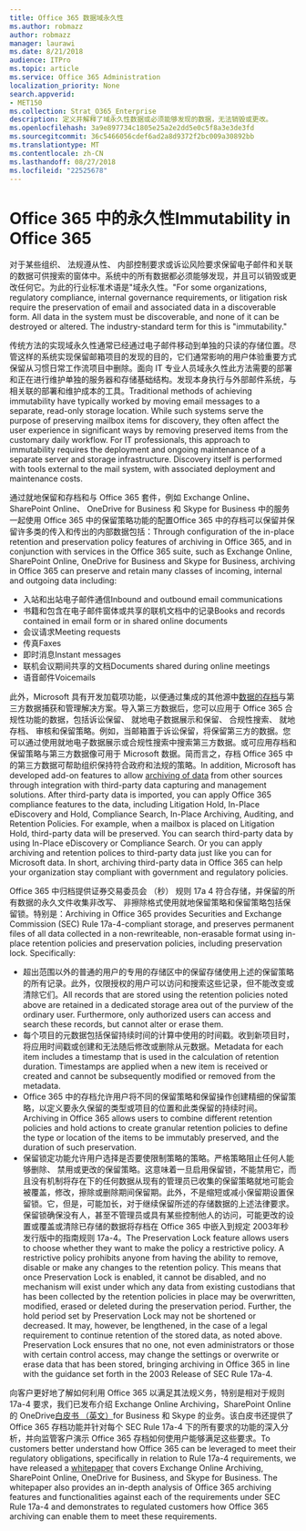 ```yaml
---
title: Office 365 数据域永久性
ms.author: robmazz
author: robmazz
manager: laurawi
ms.date: 8/21/2018
audience: ITPro
ms.topic: article
ms.service: Office 365 Administration
localization_priority: None
search.appverid:
- MET150
ms.collection: Strat_O365_Enterprise
description: 定义并解释了域永久性数据或必须能够发现的数据，无法销毁或更改。
ms.openlocfilehash: 3a9e897734c1805e25a2e2dd5e0c5f8a3e3de3fd
ms.sourcegitcommit: 36c5466056cdef6ad2a8d9372f2bc009a30892bb
ms.translationtype: MT
ms.contentlocale: zh-CN
ms.lasthandoff: 08/27/2018
ms.locfileid: "22525678"
---
```

# <a name="immutability-in-office-365"></a><span data-ttu-id="ab6fc-103">Office 365 中的永久性</span><span class="sxs-lookup"><span data-stu-id="ab6fc-103">Immutability in Office 365</span></span>
<span data-ttu-id="ab6fc-p101">对于某些组织、 法规遵从性、 内部控制要求或诉讼风险要求保留电子邮件和关联的数据可供搜索的窗体中。系统中的所有数据都必须能够发现，并且可以销毁或更改任何它。为此的行业标准术语是"域永久性。"</span><span class="sxs-lookup"><span data-stu-id="ab6fc-p101">For some organizations, regulatory compliance, internal governance requirements, or litigation risk require the preservation of email and associated data in a discoverable form. All data in the system must be discoverable, and none of it can be destroyed or altered. The industry-standard term for this is "immutability."</span></span> 

<span data-ttu-id="ab6fc-p102">传统方法的实现域永久性通常已经通过电子邮件移动到单独的只读的存储位置。尽管这样的系统实现保留邮箱项目的发现的目的，它们通常影响的用户体验重要方式保留从习惯日常工作流项目中删除。面向 IT 专业人员域永久性此方法需要的部署和正在进行维护单独的服务器和存储基础结构。发现本身执行与外部邮件系统，与相关联的部署和维护成本的工具。</span><span class="sxs-lookup"><span data-stu-id="ab6fc-p102">Traditional methods of achieving immutability have typically worked by moving email messages to a separate, read-only storage location. While such systems serve the purpose of preserving mailbox items for discovery, they often affect the user experience in significant ways by removing preserved items from the customary daily workflow. For IT professionals, this approach to immutability requires the deployment and ongoing maintenance of a separate server and storage infrastructure. Discovery itself is performed with tools external to the mail system, with associated deployment and maintenance costs.</span></span>

<span data-ttu-id="ab6fc-111">通过就地保留和存档和与 Office 365 套件，例如 Exchange Online、 SharePoint Online、 OneDrive for Business 和 Skype for Business 中的服务一起使用 Office 365 中的保留策略功能的配置Office 365 中的存档可以保留并保留许多类的传入和传出的内部数据包括：</span><span class="sxs-lookup"><span data-stu-id="ab6fc-111">Through configuration of the in-place retention and preservation policy features of archiving in Office 365, and in conjunction with services in the Office 365 suite, such as Exchange Online, SharePoint Online, OneDrive for Business and Skype for Business, archiving in Office 365 can preserve and retain many classes of incoming, internal and outgoing data including:</span></span>
- <span data-ttu-id="ab6fc-112">入站和出站电子邮件通信</span><span class="sxs-lookup"><span data-stu-id="ab6fc-112">Inbound and outbound email communications</span></span>
- <span data-ttu-id="ab6fc-113">书籍和包含在电子邮件窗体或共享的联机文档中的记录</span><span class="sxs-lookup"><span data-stu-id="ab6fc-113">Books and records contained in email form or in shared online documents</span></span>
- <span data-ttu-id="ab6fc-114">会议请求</span><span class="sxs-lookup"><span data-stu-id="ab6fc-114">Meeting requests</span></span>
- <span data-ttu-id="ab6fc-115">传真</span><span class="sxs-lookup"><span data-stu-id="ab6fc-115">Faxes</span></span>
- <span data-ttu-id="ab6fc-116">即时消息</span><span class="sxs-lookup"><span data-stu-id="ab6fc-116">Instant messages</span></span>
- <span data-ttu-id="ab6fc-117">联机会议期间共享的文档</span><span class="sxs-lookup"><span data-stu-id="ab6fc-117">Documents shared during online meetings</span></span>
- <span data-ttu-id="ab6fc-118">语音邮件</span><span class="sxs-lookup"><span data-stu-id="ab6fc-118">Voicemails</span></span>

<span data-ttu-id="ab6fc-p103">此外，Microsoft 具有开发加载项功能，以便通过集成的其他源中[数据的存档](https://support.office.com/article/Archiving-third-party-data-in-Office-365-0ce338d5-3666-4a18-86ab-c6910ff408cc)与第三方数据捕获和管理解决方案。导入第三方数据后，您可以应用于 Office 365 合规性功能的数据，包括诉讼保留、 就地电子数据展示和保留、 合规性搜索、 就地存档、 审核和保留策略。例如，当邮箱置于诉讼保留，将保留第三方的数据。您可以通过使用就地电子数据展示或合规性搜索中搜索第三方数据。或可应用存档和保留策略与第三方数据像可用于 Microsoft 数据。简而言之，存档 Office 365 中的第三方数据可帮助组织保持符合政府和法规的策略。</span><span class="sxs-lookup"><span data-stu-id="ab6fc-p103">In addition, Microsoft has developed add-on features to allow [archiving of data](https://support.office.com/article/Archiving-third-party-data-in-Office-365-0ce338d5-3666-4a18-86ab-c6910ff408cc) from other sources through integration with third-party data capturing and management solutions. After third-party data is imported, you can apply Office 365 compliance features to the data, including Litigation Hold, In-Place eDiscovery and Hold, Compliance Search, In-Place Archiving, Auditing, and Retention Policies. For example, when a mailbox is placed on Litigation Hold, third-party data will be preserved. You can search third-party data by using In-Place eDiscovery or Compliance Search. Or you can apply archiving and retention polices to third-party data just like you can for Microsoft data. In short, archiving third-party data in Office 365 can help your organization stay compliant with government and regulatory policies.</span></span>

<span data-ttu-id="ab6fc-p104">Office 365 中归档提供证券交易委员会 （秒） 规则 17a 4 符合存储，并保留的所有数据的永久文件收集非改写、 非擦除格式使用就地保留策略和保留策略包括保留锁。特别是：</span><span class="sxs-lookup"><span data-stu-id="ab6fc-p104">Archiving in Office 365 provides Securities and Exchange Commission (SEC) Rule 17a-4-compliant storage, and preserves permanent files of all data collected in a non-rewriteable, non-erasable format using in-place retention policies and preservation policies, including preservation lock. Specifically:</span></span>
- <span data-ttu-id="ab6fc-p105">超出范围以外的普通的用户的专用的存储区中的保留存储使用上述的保留策略的所有记录。此外，仅限授权的用户可以访问和搜索这些记录，但不能改变或清除它们。</span><span class="sxs-lookup"><span data-stu-id="ab6fc-p105">All records that are stored using the retention policies noted above are retained in a dedicated storage area out of the purview of the ordinary user. Furthermore, only authorized users can access and search these records, but cannot alter or erase them.</span></span>
- <span data-ttu-id="ab6fc-p106">每个项目的元数据包括保留持续时间的计算中使用的时间戳。收到新项目时，将应用时间戳或创建和无法随后修改或删除从元数据。</span><span class="sxs-lookup"><span data-stu-id="ab6fc-p106">Metadata for each item includes a timestamp that is used in the calculation of retention duration. Timestamps are applied when a new item is received or created and cannot be subsequently modified or removed from the metadata.</span></span>
- <span data-ttu-id="ab6fc-131">Office 365 中的存档允许用户将不同的保留策略和保留操作创建精细的保留策略，以定义要永久保留的类型或项目的位置和此类保留的持续时间。</span><span class="sxs-lookup"><span data-stu-id="ab6fc-131">Archiving in Office 365 allows users to combine different retention policies and hold actions to create granular retention policies to define the type or location of the items to be immutably preserved, and the duration of such preservation.</span></span>
- <span data-ttu-id="ab6fc-p107">保留锁定功能允许用户选择是否要使限制策略的策略。严格策略阻止任何人能够删除、 禁用或更改的保留策略。这意味着一旦启用保留锁，不能禁用它，而且没有机制将存在下的任何数据从现有的管理员已收集的保留策略就地可能会被覆盖，修改，擦除或删除期间保留期。此外，不是缩短或减小保留期设置保留锁。它，但是，可能加长，对于继续保留所述的存储数据的上述法律要求。保留锁确保没有人，甚至不管理员或具有某些控制他人的访问，可能更改的设置或覆盖或清除已存储的数据将存档在 Office 365 中嵌入到规定 2003年秒发行版中的指南规则 17a-4。</span><span class="sxs-lookup"><span data-stu-id="ab6fc-p107">The Preservation Lock feature allows users to choose whether they want to make the policy a restrictive policy. A restrictive policy prohibits anyone from having the ability to remove, disable or make any changes to the retention policy. This means that once Preservation Lock is enabled, it cannot be disabled, and no mechanism will exist under which any data from existing custodians that has been collected by the retention policies in place may be overwritten, modified, erased or deleted during the preservation period. Further, the hold period set by Preservation Lock may not be shortened or decreased. It may, however, be lengthened, in the case of a legal requirement to continue retention of the stored data, as noted above. Preservation Lock ensures that no one, not even administrators or those with certain control access, may change the settings or overwrite or erase data that has been stored, bringing archiving in Office 365 in line with the guidance set forth in the 2003 Release of SEC Rule 17a-4.</span></span>

<span data-ttu-id="ab6fc-p108">向客户更好地了解如何利用 Office 365 以满足其法规义务，特别是相对于规则 17a-4 要求，我们已发布介绍 Exchange Online Archiving，SharePoint Online 的 OneDrive[白皮书 （英文）](https://go.microsoft.com/fwlink/?linkid=830440)for Business 和 Skype 的业务。该白皮书还提供了 Office 365 存档功能并针对每个 SEC Rule 17a-4 下的所有要求的功能的深入分析，并向监管客户演示 Office 365 存档如何使用户能够满足这些要求。</span><span class="sxs-lookup"><span data-stu-id="ab6fc-p108">To customers better understand how Office 365 can be leveraged to meet their regulatory obligations, specifically in relation to Rule 17a-4 requirements, we have released a [whitepaper](https://go.microsoft.com/fwlink/?linkid=830440) that covers Exchange Online Archiving, SharePoint Online, OneDrive for Business, and Skype for Business. The whitepaper also provides an in-depth analysis of Office 365 archiving features and functionalities against each of the requirements under SEC Rule 17a-4 and demonstrates to regulated customers how Office 365 archiving can enable them to meet these requirements.</span></span>